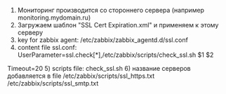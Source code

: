 1) Мониторинг производится со стороннего сервера (например monitoring.mydomain.ru)
2) Загружаем шаблон "SSL Cert Expiration.xml" и применяем к этому серверу
3) key for zabbix agent:
   /etc/zabbix/zabbix_agentd.d/ssl.conf
4) content file ssl.conf:
UserParameter=ssl.check[*],/etc/zabbix/scripts/check_ssl.sh $1 $2

Timeout=20
5) scripts file:
   check_ssl.sh
6) название серверов добавляется в file
/etc/zabbix/scripts/ssl_https.txt 
/etc/zabbix/scripts/ssl_smtp.txt
